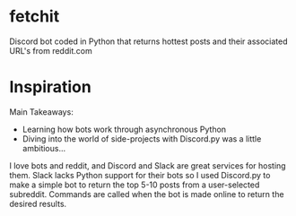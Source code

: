 # fetchit
Discord bot coded in Python that returns hottest posts and their associated URL's from reddit.com

# Inspiration

Main Takeaways:
- Learning how bots work through asynchronous Python
- Diving into the world of side-projects with Discord.py was a little ambitious...

I love bots and reddit, and Discord and Slack are great services for hosting them. Slack lacks Python support for their bots so I used Discord.py to make a simple bot to return the top 5-10 posts from a user-selected subreddit. Commands are called when the bot is made online to return the desired results.  


